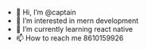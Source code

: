 - 👋 Hi, I’m @captain 
- 👀 I’m interested in mern development
- 🌱 I’m currently learning react native
- 📫 How to reach me 8610159926

<!---
Arun-kumar002/Arun-kumar002 is a ✨ special ✨ repository because its `README.md` (this file) appears on your GitHub profile.
You can click the Preview link to take a look at your changes.
--->
